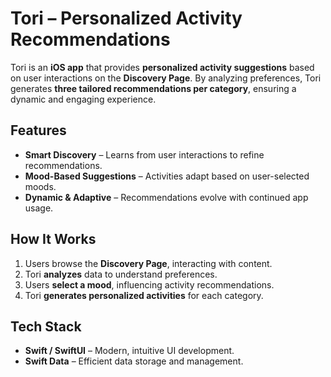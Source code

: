 # Tori – Personalized Activity Recommendations

Tori is an **iOS app** that provides **personalized activity suggestions** based on user interactions on the **Discovery Page**. By analyzing preferences, Tori generates **three tailored recommendations per category**, ensuring a dynamic and engaging experience.

## Features  
- **Smart Discovery** – Learns from user interactions to refine recommendations.  
- **Mood-Based Suggestions** – Activities adapt based on user-selected moods.  
- **Dynamic & Adaptive** – Recommendations evolve with continued app usage.  

## How It Works  
1. Users browse the **Discovery Page**, interacting with content.  
2. Tori **analyzes** data to understand preferences.  
3. Users **select a mood**, influencing activity recommendations.  
4. Tori **generates personalized activities** for each category.  

## Tech Stack  
- **Swift / SwiftUI** – Modern, intuitive UI development.  
- **Swift Data** – Efficient data storage and management.  
